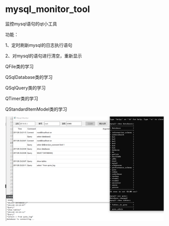 # mysql_monitor_tool
监控mysql语句的qt小工具

功能：  

1、定时刷新mysql的日志执行语句  

2、对mysql的语句进行清空，重新显示  

QFile类的学习  

QSqlDatabase类的学习  

QSqlQuery类的学习  

QTimer类的学习  

QStandardItemModel类的学习  
  
    
![image](https://github.com/adezz/mysql_monitor_tool/blob/master/pic/one.png?raw=true)
